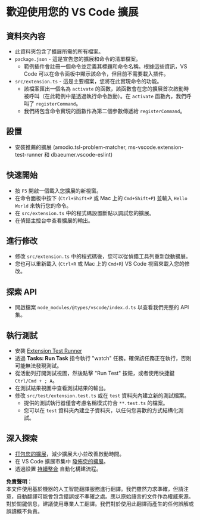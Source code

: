 # 歡迎使用您的 VS Code 擴展

## 資料夾內容

* 此資料夾包含了擴展所需的所有檔案。
* `package.json` - 這是宣告您的擴展和命令的清單檔案。
  * 範例插件會註冊一個命令並定義其標題和命令名稱。根據這些資訊，VS Code 可以在命令面板中顯示該命令，但目前不需要載入插件。
* `src/extension.ts` - 這是主要檔案，您將在此實現命令的功能。
  * 該檔案匯出一個名為 `activate` 的函數，該函數會在您的擴展首次啟動時被呼叫（在此範例中是透過執行命令啟動）。在 `activate` 函數內，我們呼叫了 `registerCommand`。
  * 我們將包含命令實現的函數作為第二個參數傳遞給 `registerCommand`。

## 設置

* 安裝推薦的擴展 (amodio.tsl-problem-matcher, ms-vscode.extension-test-runner 和 dbaeumer.vscode-eslint)

## 快速開始

* 按 `F5` 開啟一個載入您擴展的新視窗。
* 在命令面板中按下 (`Ctrl+Shift+P` 或 Mac 上的 `Cmd+Shift+P`) 並輸入 `Hello World` 來執行您的命令。
* 在 `src/extension.ts` 中的程式碼設置斷點以調試您的擴展。
* 在偵錯主控台中查看擴展的輸出。

## 進行修改

* 修改 `src/extension.ts` 中的程式碼後，您可以從偵錯工具列重新啟動擴展。
* 您也可以重新載入 (`Ctrl+R` 或 Mac 上的 `Cmd+R`) VS Code 視窗來載入您的修改。

## 探索 API

* 開啟檔案 `node_modules/@types/vscode/index.d.ts` 以查看我們完整的 API 集。

## 執行測試

* 安裝 [Extension Test Runner](https://marketplace.visualstudio.com/items?itemName=ms-vscode.extension-test-runner)
* 透過 **Tasks: Run Task** 指令執行 "watch" 任務。確保該任務正在執行，否則可能無法發現測試。
* 從活動列打開測試視圖，然後點擊 "Run Test" 按鈕，或者使用快捷鍵 `Ctrl/Cmd + ; A`。
* 在測試結果視圖中查看測試結果的輸出。
* 修改 `src/test/extension.test.ts` 或在 `test` 資料夾內建立新的測試檔案。
  * 提供的測試執行器僅會考慮名稱模式符合 `**.test.ts` 的檔案。
  * 您可以在 `test` 資料夾內建立子資料夾，以任何您喜歡的方式結構化測試。

## 深入探索

* [打包您的擴展](https://code.visualstudio.com/api/working-with-extensions/bundling-extension)，減少擴展大小並改善啟動時間。
* 在 VS Code 擴展市集中 [發佈您的擴展](https://code.visualstudio.com/api/working-with-extensions/publishing-extension)。
* 透過設置 [持續整合](https://code.visualstudio.com/api/working-with-extensions/continuous-integration) 自動化構建流程。

**免責聲明**：  
本文件使用基於機器的人工智能翻譯服務進行翻譯。我們雖然力求準確，但請注意，自動翻譯可能會包含錯誤或不準確之處。應以原始語言的文件作為權威來源。對於關鍵信息，建議使用專業人工翻譯。我們對於使用此翻譯而產生的任何誤解或誤讀概不負責。